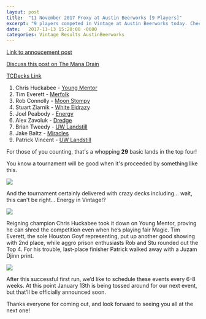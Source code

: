 ```yaml
---
layout: post
title:  "11 November 2017 Proxy at Austin Beerworks [9 Players]"
excerpt: "9 players competed in Vintage at Austin Beerworks today. Check out the results!"
date:   2017-11-13 15:20:00 -0600
categories: Vintage Results AustinBeerworks
---
```


[Link to annoucement post](http://themanadrain.com/topic/1567/11-11-17-austin-tx-100-proxy-vintage-austin-beer-works)

[Discuss this post on The Mana Drain](http://themanadrain.com/topic/1598/11-11-17-proxy-vintage-austin-beerworks-9-players)


[TCDecks Link](http://tcdecks.net/deck.php?id=25556)

1. Chris Huckabee - [Young Mentor](https://images.lonestarlhurgoyfs.com/2017-11-11/deck-1.jpg)
2. Tim Everett - [Merfolk](https://images.lonestarlhurgoyfs.com/2017-11-11/deck-2.jpg)
3. Rob Connolly - [Moon Stompy](https://images.lonestarlhurgoyfs.com/2017-11-11/deck-3.jpg)
4. Stuart Ziarnik - [White Eldrazy](https://images.lonestarlhurgoyfs.com/2017-11-11/deck-4.jpg)
5. Joel Peabody - [Energy](https://images.lonestarlhurgoyfs.com/2017-11-11/deck-5.jpg)
6. Alex Zavoluk - [Dredge](https://images.lonestarlhurgoyfs.com/2017-11-11/deck-6.jpg)
7. Brian Tweedy - [UW Landstill](https://images.lonestarlhurgoyfs.com/2017-11-11/deck-7.jpg)
8. Jake Baltz - [Miracles](https://images.lonestarlhurgoyfs.com/2017-11-11/deck-8.jpg)
9. Patrick Vincent - [UW Landstill](https://images.lonestarlhurgoyfs.com/2017-11-11/deck-9.jpg)

For those of you counting, that's a whopping **29** basic lands in the top four!

You know a tournament will be good when it's proceeded by something like this.

![](https://images.lonestarlhurgoyfs.com/2017-11-11/1.jpg)

And the tournament certainly delivered with crazy decks including... wait, this can't be right... Energy in Vintage!?

![](https://images.lonestarlhurgoyfs.com/2017-11-11/2.jpg)

Reigning champion Chris Huckabee took it down on Young Mentor, proving he can shred the competition even when he’s playing fair Magic. Tim Everett, the sole Houston Goyf representing, put up another good showing with 2nd place, while aggro prison enthusiasts Rob and Stu rounded out the Top 4. For his trouble, last-place finisher Patrick walked away with a Juzam Djinn print.

![](https://images.lonestarlhurgoyfs.com/2017-11-11/3.jpg)

After this successful first run, we’d like to schedule these events every 6-8 weeks. At this point January 13th is being tossed around for our next event, but that’ll be officially announced soon.

Thanks everyone for coming out, and look forward to seeing you all at the next one!
